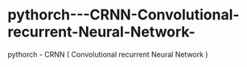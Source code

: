 # pythorch---CRNN-Convolutional-recurrent-Neural-Network-
pythorch - CRNN ( Convolutional recurrent Neural Network ) 
